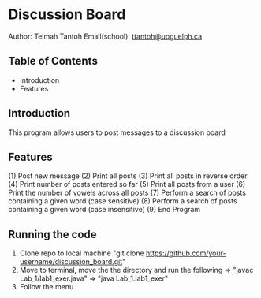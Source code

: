 # Discussion Board 

Author: Telmah Tantoh
Email(school): ttantoh@uoguelph.ca

## Table of Contents
- Introduction
- Features

## Introduction
This program allows users to post messages to a discussion board

## Features
(1) Post new message
(2) Print all posts
(3) Print all posts in reverse order
(4) Print number of posts entered so far
(5) Print all posts from a user
(6) Print the number of vowels across all posts
(7) Perform a search of posts containing a given word (case sensitive)
(8) Perform a search of posts containing a given word (case insensitive)
(9) End Program

## Running the code
1. Clone repo to local machine "git clone https://github.com/your-username/discussion_board.git"
2. Move to terminal, move the the directory and run the following
		=> "javac Lab_1/lab1_exer.java"
		=> "java Lab_1.lab1_exer"
3. Follow the menu    
